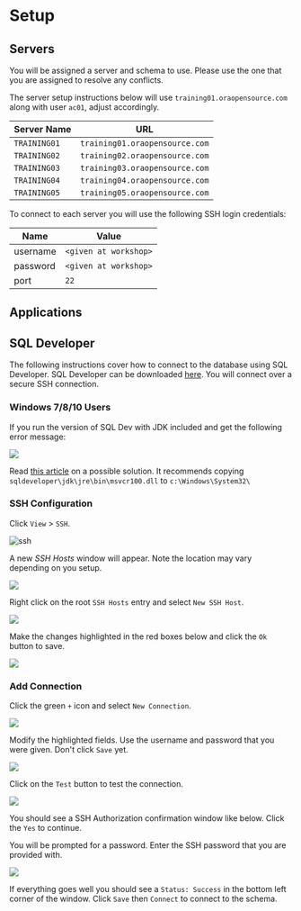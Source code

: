 # Setup

## Servers

You will be assigned a server and schema to use. Please use the one that you are assigned to resolve any conflicts.

The server setup instructions below will use `training01.oraopensource.com` along with user `ac01`, adjust accordingly.

Server Name | URL
--- | ---
`TRAINING01` | `training01.oraopensource.com`
`TRAINING02` | `training02.oraopensource.com`
`TRAINING03` | `training03.oraopensource.com`
`TRAINING04` | `training04.oraopensource.com`
`TRAINING05` | `training05.oraopensource.com`

To connect to each server you will use the following SSH login credentials:

Name  | Value
--- | ---
username | `<given at workshop>`
password | `<given at workshop>`
port | `22`

## Applications


## SQL Developer

The following instructions cover how to connect to the database using SQL Developer. SQL Developer can be downloaded [here](http://www.oracle.com/technetwork/developer-tools/sql-developer/downloads/index.html). You will connect over a secure SSH connection.

### Windows 7/8/10 Users

If you run the version of SQL Dev with JDK included and get the following error message:

![](img/sqldev_win_error.png)

Read [this article](https://community.oracle.com/thread/3775616?start=0&tstart=0) on a possible solution. It recommends copying `sqldeveloper\jdk\jre\bin\msvcr100.dll` to `c:\Windows\System32\`

### SSH Configuration

Click `View` > `SSH`.

![ssh](img/setup_ssh.png)

A new _SSH Hosts_ window will appear. Note the location may vary depending on you setup.

![](img/setup_ssh_hosts.png)

Right click on the root `SSH Hosts` entry and select `New SSH Host`.

![](img/setup_new_ssh_host_1.png)

Make the changes highlighted in the red boxes below and click the `Ok` button to save.

![](img/setup_new_ssh_host_2.png)


### Add Connection

Click the green `+` icon and select `New Connection`.

![](img/setup_new_connection_1.png)

Modify the highlighted fields. Use the username and password that you were given. Don't click `Save` yet.

![](img/setup_new_connection_2.png)

Click on the `Test` button to test the connection.

![](img/setup_new_connection_3.png)

You should see a SSH Authorization confirmation window like below. Click the `Yes` to continue.

You will be prompted for a password. Enter the SSH password that you are provided with.

![](img/setup_new_connection_4.png)

If everything goes well you should see a `Status: Success` in the bottom left corner of the window. Click `Save` then `Connect` to connect to the schema.

